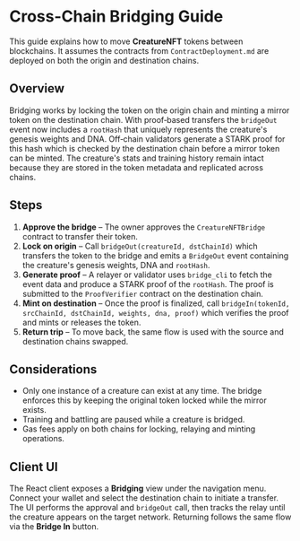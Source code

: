 # Cross-Chain Bridging Guide

This guide explains how to move **CreatureNFT** tokens between blockchains. It assumes the contracts from `ContractDeployment.md` are deployed on both the origin and destination chains.

## Overview

Bridging works by locking the token on the origin chain and minting a mirror token on the destination chain.  With proof‑based transfers the `bridgeOut` event now includes a `rootHash` that uniquely represents the creature's genesis weights and DNA.  Off‑chain validators generate a STARK proof for this hash which is checked by the destination chain before a mirror token can be minted.  The creature's stats and training history remain intact because they are stored in the token metadata and replicated across chains.

## Steps

1. **Approve the bridge** – The owner approves the `CreatureNFTBridge` contract to transfer their token.
2. **Lock on origin** – Call `bridgeOut(creatureId, dstChainId)` which transfers the token to the bridge and emits a `BridgeOut` event containing the creature's genesis weights, DNA and `rootHash`.
3. **Generate proof** – A relayer or validator uses `bridge_cli` to fetch the event data and produce a STARK proof of the `rootHash`.  The proof is submitted to the `ProofVerifier` contract on the destination chain.
4. **Mint on destination** – Once the proof is finalized, call `bridgeIn(tokenId, srcChainId, dstChainId, weights, dna, proof)` which verifies the proof and mints or releases the token.
5. **Return trip** – To move back, the same flow is used with the source and destination chains swapped.

## Considerations

* Only one instance of a creature can exist at any time. The bridge enforces this by keeping the original token locked while the mirror exists.
* Training and battling are paused while a creature is bridged.
* Gas fees apply on both chains for locking, relaying and minting operations.

## Client UI

The React client exposes a **Bridging** view under the navigation menu.
Connect your wallet and select the destination chain to initiate a transfer.
The UI performs the approval and `bridgeOut` call, then tracks the relay until
the creature appears on the target network. Returning follows the same flow via
the **Bridge In** button.

